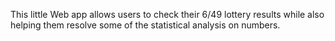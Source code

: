 This little Web app allows users to check their 6/49 lottery results while also helping them resolve some of the statistical analysis on numbers.